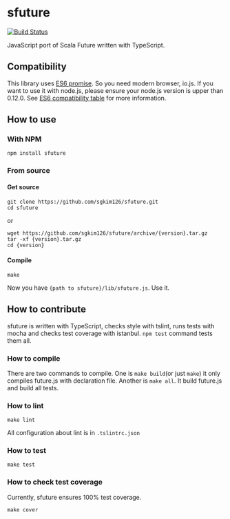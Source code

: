 # sfuture
[![Build Status](https://travis-ci.org/sgkim126/sfuture.svg?branch=master)](https://travis-ci.org/sgkim126/sfuture)

JavaScript port of Scala Future written with TypeScript.

## Compatibility
This library uses [ES6 promise](https://developer.mozilla.org/ko/docs/Web/JavaScript/Reference/Global_Objects/Promise). So you need modern browser, io.js. If you want to use it with node.js, please ensure your node.js version is upper than 0.12.0. See [ES6 compatibility table](https://kangax.github.io/compat-table/es6/#Promies) for more information.

## How to use
### With NPM
```
npm install sfuture
```

### From source
#### Get source
```
git clone https://github.com/sgkim126/sfuture.git
cd sfuture
```
or
```
wget https://github.com/sgkim126/sfuture/archive/{version}.tar.gz
tar -xf {version}.tar.gz
cd {version}
```
#### Compile
```
make
```
Now you have ```{path to sfuture}/lib/sfuture.js```. Use it.

## How to contribute
sfuture is written with TypeScript, checks style with tslint, runs tests with mocha and checks test coverage with istanbul. ```npm test``` command tests them all.

### How to compile
There are two commands to compile.
One is ```make build```(or just ```make```) it only compiles future.js with declaration file.
Another is ```make all```. It build future.js and build all tests.

### How to lint
```
make lint
```
All configuration about lint is in ```.tslintrc.json```

### How to test
```
make test
```

### How to check test coverage
Currently, sfuture ensures 100% test coverage.
```
make cover
```
